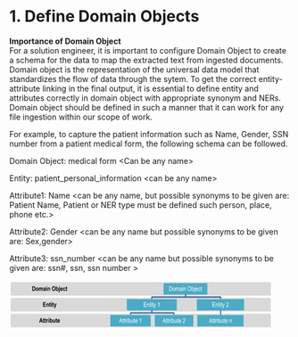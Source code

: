 # 1.	Define Domain Objects

  
**Importance of Domain Object**   
 For a solution engineer, it is important to configure Domain Object to create a schema for the data to map the extracted text from ingested documents. Domain object is the representation of the universal data model that standardizes the flow of data through the sytem. To get the correct entity- attribute linking in the final output, it is essential to define entity and attributes correctly in domain object with appropriate synonym and NERs.  Domain object should be defined in such a manner that it can work for any file ingestion within our scope of work.

For example, to capture the patient information such as Name, Gender, SSN number from a patient medical form, the following schema can be followed.

Domain Object: medical form &lt;Can be any name&gt;

Entity: patient\_personal\_information &lt;can be any name&gt;

Attribute1:  Name &lt;can be any name, but possible synonyms to be given are: Patient Name, Patient or NER type must be defined such person, place, phone etc.&gt;

Attribute2: Gender &lt;can be any name but possible synonyms to be given are: Sex,gender&gt;

Attribute3: ssn\_number &lt;can be any name but possible synonyms to be given are:  ssn\#, ssn, ssn number &gt;

![](../../../.gitbook/assets/image%20%2846%29.png)



